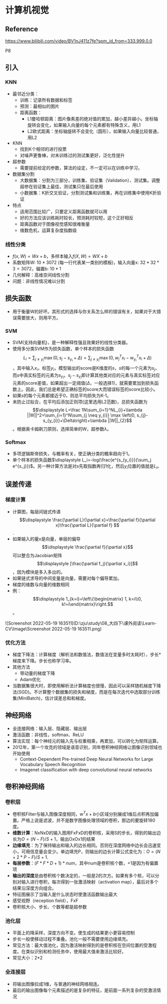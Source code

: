 # 计算机视觉

## Reference

https://www.bilibili.com/video/BV1nJ411z7fe?spm_id_from=333.999.0.0

P8

## 引入

### KNN

- 最邻近分类：
  - 训练：记录所有数据和标签
  - 预测：最相似的图片
  - 距离函数：
    - L1曼哈顿距离：图片像素差的绝对值的累加，越小差异越小。坐标轴旋转会变化，如果输入向量的每个元素都有特殊含义，用L1
    - L2欧式距离：坐标轴旋转不会变化（圆形），如果输入向量比较普通，用L2
- KNN
  - 找到K个相邻的进行投票
  - 对噪声更鲁棒，对未训练过的测试集更好，泛化性提升
- 超参数
  - 需要提前给定的参数，算法的设定，不一定可以在训练中学习，
- 数据集分割
  - 大数据集：分割为三部分，训练集、验证集（Validation）、测试集。调整超参在验证集上最佳，测试集只在最后使用
  - 小数据集：K折交叉验证，分割测试集和训练集，再在训练集中使用K折验证
- 特点
  - 适用范围比较广，只要定义距离函数就可以用
  - 好的方法应该训练耗时较长，预测耗时较短，这个正好相反
  - 距离函数对于图像视觉感知很难衡量
  - 维数危机，运算复杂度指数级

### 线性分类

-  $f(x,W) = Wx + b$，多样本输入$f(X,W) = WX + b$
-  系数矩阵W: $10*3072$ (每一行代表某一类别的模板)，输入向量x: $32*32*3=3072$，偏置b: $10*1$
-  几何解释：高维空间线性分割
- 问题：非线性情况难以分割 

## 损失函数

- 用于衡量W的好坏。其形式的选择与你关系怎么样的错误有关，如果对于大错误需要放大，则用平方。

### SVM

- SVM(支持向量机)，是一种解释性强且效果好的线性分类器。
- 使用多分类SVM作为损失函数，单个样本的损失函数$$\displaystyle L_{i}=\sum_{j \neq y_{i}} \max \left(0, s_{j}-s_{y_{i}}+\Delta\right)=\sum_{j \neq y_{i}} \max \left(0, w_j^Tx_i-w_{y_i}^Tx_i+\Delta\right) $$，其中输入$x_i$，标签$y_i$，模型输出的score是K维度的$s$，$s$的每一个元素为$s_j$，而$s$中真实标签的元素为$s_{y_i}$。$s_{j}-s_{y_{i}}$即计算其他类对应的元素与真实标签对应元素的score差值，如果超出一定阈值($\Delta$，一般选择1)，就需要累加到损失函数上。因此，我们总是希望正确标签的score大而错误标签的score比较小。
- 如果$s$的每个元素都接近于0，则总平均损失为K-1。
- 未防止过拟合，在平均后添加正则项(这里选用L2范数)，总损失函数为$$\displaystyle L=\frac 1N\sum_{i=1}^NL_{i}+\lambda ||W||^2=\sum_{i=1}^N\sum_{j \neq y_{i}} \max \left(0, s_{j}-s_{y_{i}}+\Delta\right)+\lambda ||W||_{2}$$。根据奥卡姆剃刀原则，选择简单的W，超参数$\lambda$。

### Softmax

- 多项逻辑斯帝损失，与概率有关，使正确分类的概率趋向于1。
- 单个样本的损失函数$\displaystyle L_i=-log(\frac{e^{s_{y_i}}}{\sum_j e^{s_j}})$。另一种计算方法是对$s$先取指数再归1化，然后$y_i$位置的值就是$L_i$。

## 误差传递

### 梯度计算

-  计算图，每层间链式传递$$\displaystyle \frac{\partial L}{\partial x}=\frac{\partial f}{\partial x}\frac{\partial L}{\partial f} $$.
- 如果输入的量x是向量，单层的偏导$$\displaystyle \frac{\partial f}{\partial x}$$可以整合为Jacobian矩阵$$\displaystyle [\frac{\partial f_j}{\partial x_i}]$$，因为模块是多入多出的。
- 如果链式求导的中间变量是向量，需要对每个偏导累加。
- 梯度的维数与向量的维数相同
- 例：$$\displaystyle 1_{k=i}=\left\{\begin{matrix} 1, k=i\\0, k!=i\end{matrix}\right.$$。

![Screenshot 2022-05-19 163511](D:\zju\study\08_大四下\课外阅读\Learn-CV\Image\Screenshot 2022-05-19 163511.png)

### 优化方法

- 梯度下降法：计算梯度（解析法和数值法，数值法在变量多时太耗时），步长*梯度来下降。步长也称学习率。
- 其他方法
  - 带动量的梯度下降
  - Adam优化
- 当数据集很大时，即使用解析法计算梯度也很慢，因此可以采样随机梯度下降法(SGD)。不计算整个数据集的损失和梯度，而是在每次迭代中选取部分训练集(MiniBatch)，估计误差总和和梯度。

## 神经网络

- 全连接网络：输入层、隐藏层、输出层
- 激活函数：非线性，softmax、ReLU
- 算法实现：每个神经元的输入先与权重相乘，再累加，可以转化为矩阵运算。
- 2012年，第一个攻克的领域是语音识别，同年卷积神经网络让图像识别领域也开始使用
  - Context-Dependent Pre-trained Deep Neural Networks for Large Vocabulary Speech Recognition
  - Imagenet classification  with deep convolutional neural networks

## 卷积神经网络

### 卷积层

- 卷积核Filter与输入图像深度相同，$w^Tx+b$小区域分别展成1维后点积再加偏置。严格上说是滤波，并不是数字图像处理领域的卷积，那边的要旋转180度。
- **维数计算**：NxNxD的输入图用FxFxD的卷积核，采用S的步长，得到的输出边长为$O=(N-F)/S+1$，输出OxOx1的结果
- **边缘填充**：为了保持输出和输入的边长相同。否则在深度网络中边长会迅速变小，可用信息量会变少。单边填充P，则输出的边长计算公式变化为：$O=(N+2*P-F)/S+1$.
- **每层参数**：$(F*F*D+1)*num$，其中num是卷积核个数，+1是因为有偏置项
- **输出的深度**是由卷积核个数决定的，一般是2的次方。如果有多个核，可以分别对输入进行卷积，每次得到一张激活映射（activation map），最后对多个结果沿深度方向组合。
- 特征图展示了当输入是什么状态时使激活函数输出最大
- 感受视野（reception field），FxF
- 卷积核大小、步长、个数等都是超参数

### 池化层

- 平面上的降采样，深度方向不变。使生成的结果更小更容易控制
- 步长一般使移动过程不重叠。池化一般不需要使用边缘填充。
- 常见方法：最大值池化，因为激活映射得到的是卷积核在空间位置的受激程度。在类似识别和检测任务中，使用最大值来激活比较好。
- 常见大小：2*2

### 全连接层

- 将输出图像拉成1维，与普通的神经网络相连。
- 最后的输出图像每个元素描述的是复杂的特征，是前面一系列复杂的受激活情况

